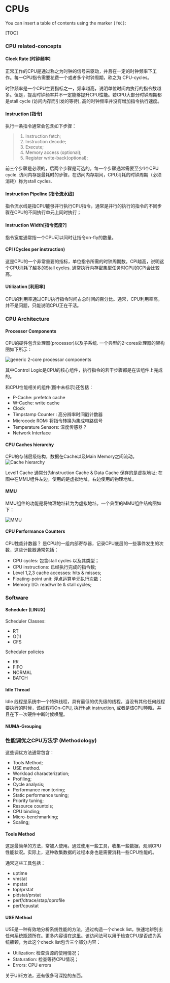 CPUs
====

You can insert a table of contents using the marker `[TOC]`:

[TOC]

### CPU related-concepts

#### Clock Rate [时钟频率]
正常工作的CPU是通过称之为时钟的信号来驱动，并且在一定的时钟频率下工作。每一CPU指令需要花费一个或者多个时钟周期，称之为 CPU-cycles。

时钟频率是一个CPU主要指标之一，频率越高，说明单位时间内执行的指令数越多。但是，提高时钟频率并不一定能够提升CPU性能。若CPU大部分时钟周期都是stall cycle (访问内存而引发的等待), 高的时钟频率并没有增加指令执行速度。

#### Instruction [指令]
执行一条指令通常会包含如下步骤：
> 1. Instruction fetch;
> 2. Instruction decode;
> 3. Execute;
> 4. Memory access (optional);
> 5. Register write-back(optional);

前三个步骤是必须的，后两个步骤是可选的。每一个步骤通常需要至少1个CPU cycle. 访问内存是最耗时的步骤，在访问内存期间，CPU消耗的时钟周期（必须消耗）称为stall cycles.

#### Instruction Pipeline [指令流水线]
指令流水线是指CPU能够并行执行CPU指令，通常是并行的执行的指令的不同步骤在CPU的不同执行单元上同时执行；

#### Instruction Width[指令宽度?]
指令宽度通常指一个CPU可以同时让指令on-fly的数量。

#### CPI (Cycles per instruction)
这是CPU的一个非常重要的指标，单位指令所需的时钟周期数。CPI越高，说明这个CPU消耗了越多的Stall cycles. 通常执行内存密集型任务时CPU的CPI会比较高。

#### Utilization [利用率]
CPU的利用率通过CPU执行指令时间占总时间的百分比。通常，CPU利用率高，并不是问题，只能说明CPU正在干活。

### CPU Architecture

#### Processor Components
CPU的硬件包含处理器(processor)以及子系统. 一个典型的2-cores处理器的架构图如下所示：

![generic 2-core processor components ][1]

其中Control Logic是CPU的核心组件，执行指令的若干步骤都是在该组件上完成的。

和CPU性能相关的组件(图中未标示)还包括：
* P-Cache: prefetch cache
* W-Cache: write cache
* Clock
* Timpstamp Counter : 高分辨率时间戳计数器
* Microcode ROM: 将指令转换为集成电路信号
* Temperature Sensors: 温度传感器？
* Network Interface

#### CPU Caches hierarchy
CPU的存储层级结构，数据在Cache以及Main Memory之间流动。
![Cache hierarchy][2]

Level1 Cache 通常分为Instruction Cache & Data Cache 保存的是虚拟地址; 在图中在MMU组件左边，使用的是虚拟地址，右边使用的物理地址。


#### MMU
MMU组件的功能是将物理地址转为为虚拟地址。一个典型的MMU组件结构图如下：

![MMU][3]

#### CPU Performance Counters
CPU性能计数器？ 是CPU的一组内部寄存器，记录CPU底层的一些事件发生的次数，这些计数器通常包括：

*  CPU cycles: 包含stall cycles 以及其类型；
*  CPU instructions: 已经执行完成的指令数;
*  Level 1,2,3 cache accesses:  hits & misses;
*  Floating-point unit: 浮点运算单元执行次数；
*  Memory I/O: read/write & stall cycles;

### Software

#### Scheduler (LINUX)
Scheduler Classes:
* RT
* O(1)
* CFS

Scheduler policies
* RR
* FIFO
* NORMAL
* BATCH

#### Idle Thread
Idle 线程是系统中一个特殊线程，具有最低的优先级的线程。当没有其他任何线程要执行的时候，该线程将On-CPU, 执行halt instruction, 或者是该CPU睡眠，并且在下一次硬件中断时候唤醒。

#### NUMA-Grouping


### 性能调优之CPU方法学 (Methodology)

这些调优方法通常包含：

* Tools Method;
* USE method.
* Workload characterization;
* Profiling;
* Cycle analysis;
* Performance monitoring;
* Static performance tuning;
* Priority tuning;
* Resource countols;
* CPU binding;
* Micro-benchmarking;
* Scaling;

#### Tools Method
这是最简单的方法，常被人使用。通过使用一些工具，收集一些数据，观测CPU性能状况。实际上，这种收集数据的过程本身也是需要消耗一些CPU性能的。

通常这些工具包括：

* uptime
* vmstat
* mpstat
* top/prstat
* pidstat/prstat
* perf/dtrace/stap/oprofile
* perf/cpustat

#### USE Method
USE是一种有效地分析系统性能的方法，通过构造一个check list，快速地辨别出任何系统瓶颈所在。更多内容请在[这里][l1]。该访问法可以用于检查CPU是否成为系统瓶颈，为此这个check list包含三个部分内容：

* Utilization: 检查资源的使用情况；
* Staturation: 检查等待CPU情况；
* Errors: CPU errors

关于USE方法，还有很多可深挖的东西。

[1]: http://i.imgur.com/8odJj2C.jpg
[2]: http://i.imgur.com/BxQanlA.jpg
[3]: http://i.imgur.com/sJ8YwIb.jpg
[l1]: http://www.brendangregg.com/usemethod.html
